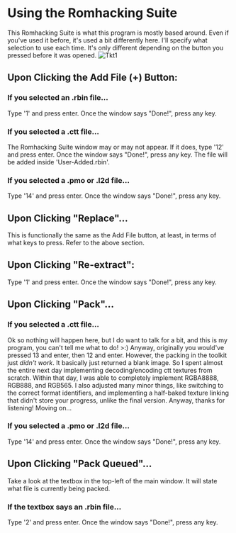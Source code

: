 # Using the Romhacking Suite
 This Romhacking Suite is what this program is mostly based around. Even if you've used it before, it's used a bit differently here. I'll specify what selection to use each time. It's only different depending on the button you pressed before it was opened.
![Tkt1](Help/Images/Tkt1.png)
#### 
## Upon Clicking the Add File (+) Button:
### If you selected an .rbin file...
 Type '1' and press enter. Once the window says "Done!", press any key.
#### 
### If you selected a .ctt file...
 The Romhacking Suite window may or may not appear. If it does, type '12' and press enter. Once the window says "Done!", press any key. The file will be added inside 'User-Added.rbin'.
#### 
### If you selected a .pmo or .l2d file...
 Type '14' and press enter. Once the window says "Done!", press any key.
#### 
## Upon Clicking "Replace"...
 This is functionally the same as the Add File button, at least, in terms of what keys to press. Refer to the above section.
#### 
## Upon Clicking "Re-extract":
 Type '1' and press enter. Once the window says "Done!", press any key.
#### 
## Upon Clicking "Pack"...
### If you selected a .ctt file...
 Ok so nothing will happen here, but I do want to talk for a bit, and this is my program, you can't tell me what to do! >:)
 Anyway, originally you would've pressed 13 and enter, then 12 and enter. However, the packing in the toolkit just *didn't work*. It basically just returned a blank image. So I spent almost the entire next day implementing decoding/encoding ctt textures from scratch. Within that day, I was able to completely implement RGBA8888, RGB888, and RGB565. I also adjusted many minor things, like switching to the correct format identifiers, and implementing a half-baked texture linking that didn't store your progress, unlike the final version. Anyway, thanks for listening! Moving on...
#### 
### If you selected a .pmo or .l2d file...
 Type '14' and press enter. Once the window says "Done!", press any key.
#### 
## Upon Clicking "Pack Queued"...
 Take a look at the textbox in the top-left of the main window. It will state what file is currently being packed.
#### 
### If the textbox says an .rbin file...
 Type '2' and press enter. Once the window says "Done!", press any key.